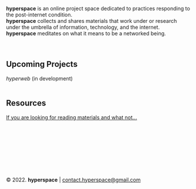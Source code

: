 
**hyperspace** is an online project space dedicated to practices responding to the post-internet condition.  
**hyperspace** collects and shares materials that work under or research under the umbrella of information, technology, and the internet.  
**hyperspace** meditates on what it means to be a networked being.<br><br><br>

## Upcoming Projects
*hyperweb* (in development)
<br>
<br>

## Resources  
[If you are looking for reading materials and what not...](resources.md)
<br>
<br>
<br>
<br>
<br>
<br>
<br>
<br>
<br>
<br>
© 2022. **hyperspace** | contact.hyperspace@gmail.com
